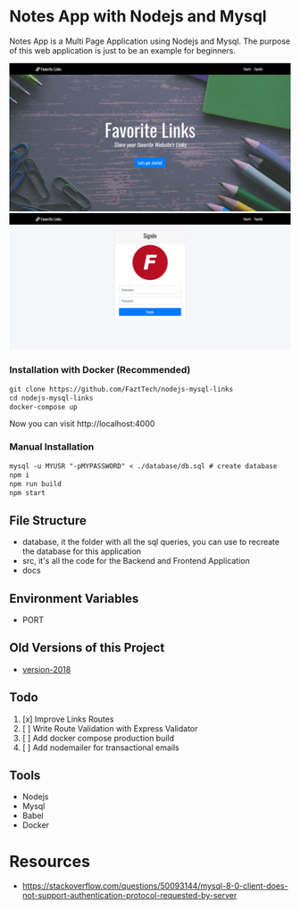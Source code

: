 # Notes App with Nodejs and Mysql

Notes App is a Multi Page Application using Nodejs and Mysql. The purpose of this web application is just to be an example for beginners.

![](docs/screenshot2.png)
![](docs/screenshot.png)

### Installation with Docker (Recommended)

```
git clone https://github.com/FaztTech/nodejs-mysql-links
cd nodejs-mysql-links
docker-compose up
```

Now you can visit http://localhost:4000

### Manual Installation

```
mysql -u MYUSR "-pMYPASSWORD" < ./database/db.sql # create database
npm i
npm run build
npm start
```

## File Structure

- database, it the folder with all the sql queries, you can use to recreate the database for this application
- src, it's all the code for the Backend and Frontend Application
- docs

## Environment Variables

- PORT

## Old Versions of this Project

- [version-2018](https://github.com/FaztTech/nodejs-mysql-links/tree/version-2018)

## Todo

1. [x] Improve Links Routes
1. [ ] Write Route Validation with Express Validator
1. [ ] Add docker compose production build
1. [ ] Add nodemailer for transactional emails

## Tools

- Nodejs
- Mysql
- Babel
- Docker

# Resources

- https://stackoverflow.com/questions/50093144/mysql-8-0-client-does-not-support-authentication-protocol-requested-by-server
